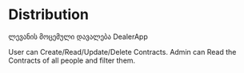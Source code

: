 # Distribution
ლევანის მოცემული დავალება DealerApp

User can Create/Read/Update/Delete Contracts.
Admin can Read the Contracts of all people and filter them.
